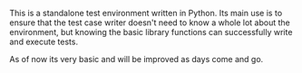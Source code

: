 This is a standalone test environment written in Python. Its main use is to ensure that the test case writer doesn't need to know a whole lot about the environment, but knowing the basic library functions can successfully write and execute tests.

As of now its very basic and will be improved as days come and go.